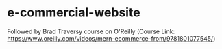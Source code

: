 # e-commercial-website
Followed by Brad Traversy course on O'Reilly (Course Link: https://www.oreilly.com/videos/mern-ecommerce-from/9781801077545/)
